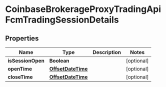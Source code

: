 
# CoinbaseBrokerageProxyTradingApiFcmTradingSessionDetails

## Properties
Name | Type | Description | Notes
------------ | ------------- | ------------- | -------------
**isSessionOpen** | **Boolean** |  |  [optional]
**openTime** | [**OffsetDateTime**](OffsetDateTime.md) |  |  [optional]
**closeTime** | [**OffsetDateTime**](OffsetDateTime.md) |  |  [optional]



